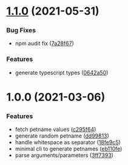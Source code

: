 # [1.1.0](https://github.com/anthonkendel/javascript-petname/compare/v1.0.0...v1.1.0) (2021-05-31)


### Bug Fixes

* npm audit fix ([7a28f67](https://github.com/anthonkendel/javascript-petname/commit/7a28f67b808fcabf33710118db7d5836b7741e8c))


### Features

* generate typescript types ([0642a50](https://github.com/anthonkendel/javascript-petname/commit/0642a50687792abd8f6546d533363375a0f21cd9))

# 1.0.0 (2021-03-06)


### Features

* fetch petname values ([c295f64](https://github.com/anthonkendel/javascript-petname/commit/c295f64733a720ed830090d25fe8185974b1f52c))
* generate random petname ([dd99813](https://github.com/anthonkendel/javascript-petname/commit/dd99813742c298d6ede227eb431e6339ff6bb0cc))
* handle whitespace as separator ([18fe9c5](https://github.com/anthonkendel/javascript-petname/commit/18fe9c50afea4a40507a741e9b277256a3f43687))
* minimal cli to generate petnames ([eb110fe](https://github.com/anthonkendel/javascript-petname/commit/eb110fe5200b98328bbdd5a990e8cdfc7c9cd469))
* parse arguments/parameters ([3ff7393](https://github.com/anthonkendel/javascript-petname/commit/3ff73931a98161e6500201c63aafb1578101d06b))
